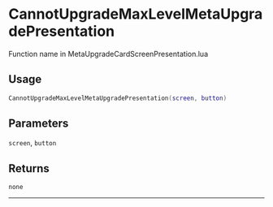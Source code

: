 # CannotUpgradeMaxLevelMetaUpgradePresentation
Function name in MetaUpgradeCardScreenPresentation.lua
## Usage
```lua
CannotUpgradeMaxLevelMetaUpgradePresentation(screen, button)
```
## Parameters
`screen`, `button`
## Returns
`none`

---